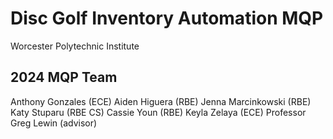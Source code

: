 # Disc Golf Inventory Automation MQP
Worcester Polytechnic Institute

## 2024 MQP Team
Anthony Gonzales (ECE)
Aiden Higuera (RBE)
Jenna Marcinkowski (RBE)
Katy Stuparu (RBE CS)
Cassie Youn (RBE)
Keyla Zelaya (ECE)
Professor Greg Lewin (advisor)
